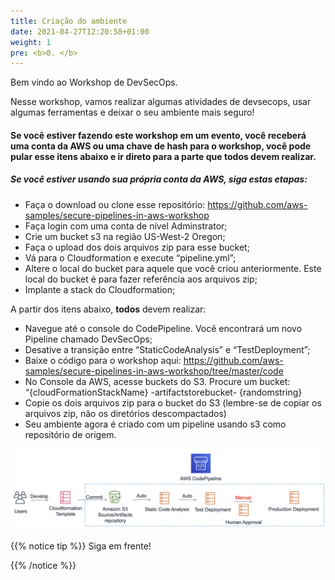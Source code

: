 ```yaml
---
title: Criação do ambiente
date: 2021-04-27T12:20:58+01:00
weight: 1
pre: <b>0. </b>
---
```


Bem vindo ao Workshop de DevSecOps.

Nesse workshop, vamos realizar algumas atividades de devsecops, usar algumas ferramentas e deixar o seu ambiente mais seguro!

#### Se você estiver fazendo este workshop em um evento, você receberá uma conta da AWS ou uma chave de hash para o workshop, você pode pular esse itens abaixo e ir direto para a parte que todos devem realizar. 

##### Se você estiver usando sua própria conta da AWS, siga estas etapas: 

* Faça o download ou clone esse repositório: https://github.com/aws-samples/secure-pipelines-in-aws-workshop
* Faça login com uma conta de nível Adminstrator;
* Crie um bucket s3 na região US-West-2 Oregon;
* Faça o upload dos dois arquivos zip para esse bucket;
* Vá para o Cloudformation e execute “pipeline.yml”;
* Altere o local do bucket para aquele que você criou anteriormente. Este local do bucket é para fazer referência aos arquivos zip;
* Implante a stack do Cloudformation;

A partir dos itens abaixo, **todos** devem realizar:
* Navegue até o console do CodePipeline. Você encontrará um novo Pipeline chamado DevSecOps;
* Desative a transição entre “StaticCodeAnalysis” e “TestDeployment”;
* Baixe o código para o workshop aqui: https://github.com/aws-samples/secure-pipelines-in-aws-workshop/tree/master/code
* No Console da AWS, acesse buckets do S3. Procure um bucket: “{cloudFormationStackName} -artifactstorebucket- {randomstring}
* Copie os dois arquivos zip para o bucket do S3 (lembre-se de copiar os arquivos zip, não os diretórios descompactados)
* Seu ambiente agora é criado com um pipeline usando s3 como repositório de origem.

![Pipeline](../images/01-pipeline.png)

{{% notice tip %}}
Siga em frente!

{{% /notice %}}
